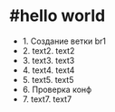 <h1>#hello world</h1>
<ul>
    <li>1. Создание ветки br1</li>
    <li>2. text2. text2</li>
    <li>3. text3. text3</li>
    <li>4. text4. text4</li>
    <li>5. text5. text5</li>
    <li>6. Проверка конф</li>
    <li>7. text7. text7</li>
</ul>